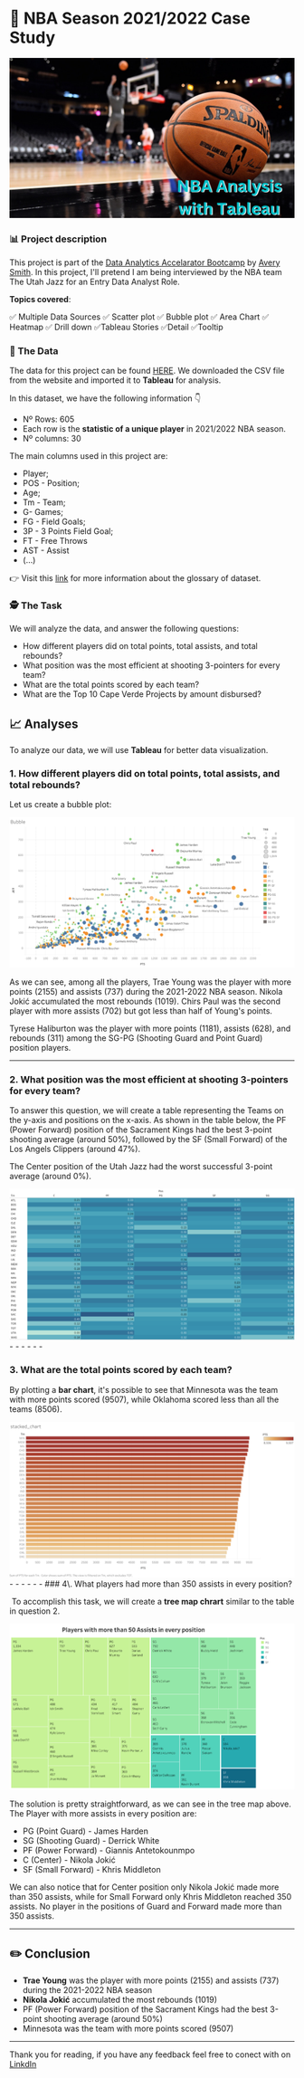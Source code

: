 # 🏀 NBA Season 2021/2022 Case Study

<img src="images/projects/nba/home.png?raw=true">

### 📊 Project description

This project is part of the [Data Analytics Accelarator Bootcamp](https://www.datacareerjumpstart.com/) by [Avery Smith](https://www.linkedin.com/in/averyjsmith/). In this project, I'll pretend I am being interviewed by the NBA team The Utah Jazz for an Entry Data Analyst Role.

**Topics covered**:

✅ Multiple Data Sources
✅ Scatter plot
✅ Bubble plot
✅ Area Chart
✅ Heatmap 
✅ Drill down
✅Tableau Stories
✅Detail
✅Tooltip


### 💾 The Data

The data for this project can be found [HERE](https://www.basketball-reference.com/leagues/NBA_2022_totals.html). We downloaded the CSV file from the website and imported it to **Tableau** for analysis.

In this dataset, we have the following information 👇

* Nº Rows: 605
* Each row is the **statistic of a unique player** in 2021/2022 NBA season.
* Nº columns: 30

The main columns used in this project are:

* Player;
* POS - Position;
* Age;
* Tm - Team;
* G- Games;
* FG - Field Goals;
* 3P - 3 Points Field Goal;
* FT - Free Throws
* AST - Assist
* (...)

👉 Visit this [link](https://www.basketball-reference.com/leagues/NBA_2022_totals.html) for more information about the glossary of dataset.

### 🕵️ The Task

We will analyze the data, and answer the following questions:

* How different players did on total points, total assists, and total rebounds?
* What position was the most efficient at shooting 3-pointers for every team?
* What are the total points scored by each team?
* What are the Top 10 Cape Verde Projects by amount disbursed?

## 📈 Analyses

To analyze our data, we will use **Tableau** for better data visualization.

### 1\. How different players did on total points, total assists, and total rebounds?

Let us create a bubble plot:


<img src="images/projects/nba/Bubble.png?raw=true">

As we can see, among all the players, Trae Young was the player with more points (2155) and assists (737) during the 2021-2022 NBA season. Nikola Jokić accumulated the most rebounds (1019). Chirs Paul was the second player with more assists (702) but got less than half of Young's points. 

Tyrese Haliburton was the player with more points (1181), assists (628), and rebounds (311) among the SG-PG (Shooting Guard and Point Guard) position players.
- - -

### 2\. What position was the most efficient at shooting 3-pointers for every team?

To answer this question, we will create a table representing the Teams on the y-axis and positions on the x-axis. As shown in the table below, the PF (Power Forward) position of the Sacrament Kings had the best 3-point shooting average (around 50%), followed by the SF (Small Forward) of the Los Angels Clippers (around 47%).

The Center position of the Utah Jazz had the worst successful 3-point average (around 0%).

<img src="images/projects/nba/table.png?raw=true">
- - -
- - -

### 3\. What are the total points scored by each team?

By plotting a **bar chart**, it's possible to see that Minnesota was the team with more points scored (9507), while Oklahoma scored less than all the teams (8506).



<img src="images/projects/nba/stacked_chart.png?raw=true">
- - -
- - -
### 4\. What players had more than 350 assists in every position?

 To accomplish this task, we will create a **tree map chrart** similar to the table in question 2.

<img src="images/projects/nba/tree_map.png?raw=true">

The solution is pretty straightforward, as we can see in the tree map above. The Player with more assists in every position are:

- PG (Point Guard) - James Harden
- SG (Shooting Guard) - Derrick White
- PF (Power Forward) - Giannis Antetokounmpo
- C (Center) - Nikola Jokić
- SF (Small Forward) - Khris Middleton

We can also notice that for Center position only Nikola Jokić made more than 350 assists, while for Small Forward only Khris Middleton reached 350 assists. No player in the positions of Guard and Forward made more than 350 assists.
- - -

## ✏️ Conclusion

- **Trae Young** was the player with more points (2155) and assists (737) during the 2021-2022 NBA season
- **Nikola Jokić** accumulated the most rebounds (1019)
- PF (Power Forward) position of the Sacrament Kings had the best 3-point shooting average (around 50%)
- Minnesota was the team with more points scored (9507)

- - -

Thank you for reading, if you have any feedback feel free to conect with on [LinkdIn](https://www.linkedin.com/in/kelton-garcia-santos-a75060b3/)